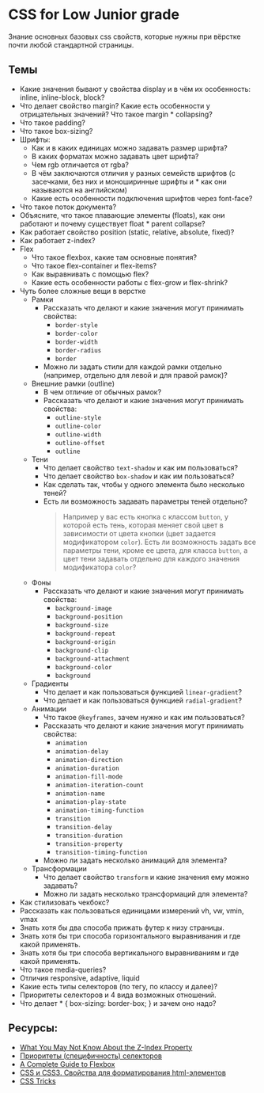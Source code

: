 # CSS for Low Junior grade
Знание основных базовых css свойств, которые нужны при вёрстке почти любой стандартной страницы.

## Темы
* Какие значения бывают у свойства display и в чём их особенность: inline, inline-block, block?
* Что делает свойство margin? Какие есть особенности у отрицательных значений? Что такое margin * collapsing?
* Что такое padding?
* Что такое box-sizing?
* Шрифты:
    * Как и в каких единицах можно задавать размер шрифта?
    * В каких форматах можно задавать цвет шрифта?
    * Чем rgb отличается от rgba?
    * В чём заключаются отличия у разных семейств шрифтов (с засечками, без них и моноширинные шрифты и * как они называются на английском)
    * Какие есть особенности подключения шрифтов через font-face?
* Что такое поток документа?
* Объясните, что такое плавающие элементы (floats), как они работают и почему существует float * parent collapse?
* Как работает свойство position (static, relative, absolute, fixed)?
* Как работает z-index?
* Flex
    * Что такое flexbox, какие там основные понятия?
    * Что такое flex-container и flex-items?
    * Как выравнивать с помощью flex?
    * Какие есть особенности работы с flex-grow и flex-shrink?
* Чуть более сложные вещи в верстке
    * Рамки
      * Рассказать что делают и какие значения могут принимать свойства:
        * `border-style`
        * `border-color`
        * `border-width`
        * `border-radius`
        * `border`
      * Можно ли задать стили для каждой рамки отдельно (например, отдельно для левой и для правой рамок)?
    * Внешние рамки (outline)
      * В чем отличие от обычных рамок?
      * Рассказать что делают и какие значения могут принимать свойства:
        * `outline-style`
        * `outline-color`
        * `outline-width`
        * `outline-offset`
        * `outline`
    * Тени
      * Что делает свойство `text-shadow` и как им пользоваться?
      * Что делает свойство `box-shadow` и как им пользоваться?
      * Как сделать так, чтобы у одного элемента было несколько теней?
      * Есть ли возможность задавать параметры теней отдельно?
        > Например у вас есть кнопка с классом `button`, у которой есть тень, которая меняет свой цвет в зависимости от цвета кнопки (цвет задается модификатором `color`). Есть ли возможность задать все параметры тени, кроме ее цвета, для класса `button`, а цвет тени задавать отдельно для каждого значения модификатора `color`?
    * Фоны
      * Рассказать что делают и какие значения могут принимать свойства:
        * `background-image`
        * `background-position`
        * `background-size`
        * `background-repeat`
        * `background-origin`
        * `background-clip`
        * `background-attachment`
        * `background-color`
        * `background`
    * Градиенты
      * Что делает и как пользоваться функцией `linear-gradient`?
      * Что делает и как пользоваться функцией `radial-gradient`?
    * Анимации
      * Что такое `@keyframes`, зачем нужно и как им пользоваться?
      * Рассказать что делают и какие значения могут принимать свойства:
        * `animation`
        * `animation-delay`
        * `animation-direction`
        * `animation-duration`
        * `animation-fill-mode`
        * `animation-iteration-count`
        * `animation-name`
        * `animation-play-state`
        * `animation-timing-function`
        * `transition`
        * `transition-delay`
        * `transition-duration`
        * `transition-property`
        * `transition-timing-function`
      * Можно ли задать несколько анимаций для элемента?
    * Трансформации
      * Что делает свойство `transform` и какие значения ему можно задавать?
      * Можно ли задать несколько трансформаций для элемента?
* Как стилизовать чекбокс?
* Рассказать как пользоваться единицами измерений vh, vw, vmin, vmax
* Знать хотя бы два способа прижать футер к низу страницы.
* Знать хотя бы три способа горизонтального выравнивания и где какой применять.
* Знать хотя бы три способа вертикального выравниваниям и где какой применять.
* Что такое media-queries?
* Отличия responsive, adaptive, liquid
* Какие есть типы селекторов (по тегу, по классу и далее)?
* Приоритеты селекторов и 4 вида возможных отношений.
* Что делает * { box-sizing: border-box; } и зачем оно надо?


## Ресурсы:
* [What You May Not Know About the Z-Index Property](https://webdesign.tutsplus.com/articles/what-you-may-not-know-about-the-z-index-property--webdesign-16892)
* [Приоритеты (специфичность) селекторов](https://habr.com/ru/post/137588/)
* [A Complete Guide to Flexbox](https://css-tricks.com/snippets/css/a-guide-to-flexbox/)
* [CSS и CSS3. Свойства для форматирования html-элементов](https://html5book.ru/css-css3/)
* [CSS Tricks](https://css-tricks.com/)
